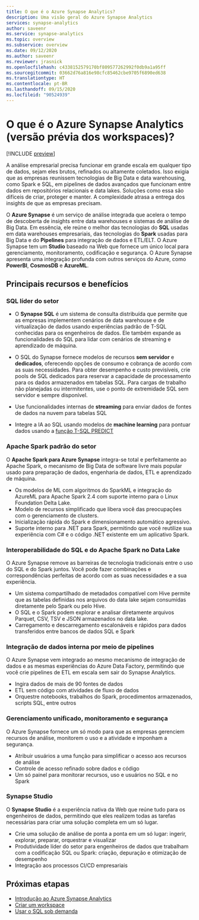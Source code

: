 ```yaml
---
title: O que é o Azure Synapse Analytics?
description: Uma visão geral do Azure Synapse Analytics
services: synapse-analytics
author: saveenr
ms.service: synapse-analytics
ms.topic: overview
ms.subservice: overview
ms.date: 09/12/2020
ms.author: saveenr
ms.reviewer: jrasnick
ms.openlocfilehash: c4338152579170bf809577262992f0db9a1a95ff
ms.sourcegitcommit: 03662d76a816e98cfc85462cbe9705f6890ed638
ms.translationtype: HT
ms.contentlocale: pt-BR
ms.lasthandoff: 09/15/2020
ms.locfileid: "90524939"
---
```

# <a name="what-is-azure-synapse-analytics-workspaces-preview"></a>O que é o Azure Synapse Analytics (versão prévia dos workspaces)?

[!INCLUDE [preview](includes/note-preview.md)]

A análise empresarial precisa funcionar em grande escala em qualquer tipo de dados, sejam eles brutos, refinados ou altamente coletados. Isso exigia que as empresas reunissem tecnologias de Big Data e data warehousing, como Spark e SQL, em pipelines de dados avançados que funcionam entre dados em repositórios relacionais e data lakes. Soluções como essa são difíceis de criar, proteger e manter. A complexidade atrasa a entrega dos insights de que as empresas precisam.

O **Azure Synapse** é um serviço de análise integrada que acelera o tempo de descoberta de insights entre data warehouses e sistemas de análise de Big Data. Em essência, ele reúne o melhor das tecnologias do **SQL** usadas em data warehouses empresariais, das tecnologias do **Spark** usadas para Big Data e do **Pipelines** para integração de dados e ETL/ELT. O Azure Synapse tem um **Studio** baseado na Web que fornece um único local para gerenciamento, monitoramento, codificação e segurança. O Azure Synapse apresenta uma integração profunda com outros serviços do Azure, como **PowerBI**, **CosmosDB** e **AzureML**.

## <a name="key-features--benefits"></a>Principais recursos e benefícios

### <a name="industry-leading-sql"></a>SQL líder do setor

* O **Synapse SQL** é um sistema de consulta distribuída que permite que as empresas implementem cenários de data warehouse e de virtualização de dados usando experiências padrão de T-SQL conhecidas para os engenheiros de dados. Ele também expande as funcionalidades do SQL para lidar com cenários de streaming e aprendizado de máquina.

* O SQL do Synapse fornece modelos de recursos **sem servidor** e **dedicados**, oferecendo opções de consumo e cobrança de acordo com as suas necessidades. Para obter desempenho e custo previsíveis, crie pools de SQL dedicados para reservar a capacidade de processamento para os dados armazenados em tabelas SQL. Para cargas de trabalho não planejadas ou intermitentes, use o ponto de extremidade SQL sem servidor e sempre disponível.
* Use funcionalidades internas de **streaming** para enviar dados de fontes de dados na nuvem para tabelas SQL
* Integre a IA ao SQL usando modelos de **machine learning** para pontuar dados usando a [função T-SQL PREDICT](https://docs.microsoft.com/sql/t-sql/queries/predict-transact-sql?view=azure-sqldw-latest)

### <a name="industry-standard-apache-spark"></a>Apache Spark padrão do setor

O **Apache Spark para Azure Synapse** integra-se total e perfeitamente ao Apache Spark, o mecanismo de Big Data de software livre mais popular usado para preparação de dados, engenharia de dados, ETL e aprendizado de máquina.

* Os modelos de ML com algoritmos do SparkML e integração do AzureML para Apache Spark 2.4 com suporte interno para o Linux Foundation Delta Lake.
* Modelo de recursos simplificado que libera você das preocupações com o gerenciamento de clusters.
* Inicialização rápida do Spark e dimensionamento automático agressivo.
* Suporte interno para .NET para Spark, permitindo que você reutilize sua experiência com C# e o código .NET existente em um aplicativo Spark.

### <a name="interop-of-sql-and-apache-spark-on-your-data-lake"></a>Interoperabilidade do SQL e do Apache Spark no Data Lake

O Azure Synapse remove as barreiras de tecnologia tradicionais entre o uso do SQL e do Spark juntos. Você pode fazer combinações e correspondências perfeitas de acordo com as suas necessidades e a sua experiência.

* Um sistema compartilhado de metadados compatível com Hive permite que as tabelas definidas nos arquivos do data lake sejam consumidas diretamente pelo Spark ou pelo Hive.
* O SQL e o Spark podem explorar e analisar diretamente arquivos Parquet, CSV, TSV e JSON armazenados no data lake.
* Carregamento e descarregamento escalonáveis e rápidos para dados transferidos entre bancos de dados SQL e Spark

### <a name="built-in-data-integration-via-pipelines"></a>Integração de dados interna por meio de pipelines

O Azure Synapse vem integrado ao mesmo mecanismo de integração de dados e as mesmas experiências do Azure Data Factory, permitindo que você crie pipelines de ETL em escala sem sair do Synapse Analytics.

* Ingira dados de mais de 90 fontes de dados
* ETL sem código com atividades de fluxo de dados
* Orquestre notebooks, trabalhos do Spark, procedimentos armazenados, scripts SQL, entre outros

### <a name="unified-management-monitoring-and-security"></a>Gerenciamento unificado, monitoramento e segurança

O Azure Synapse fornece um só modo para que as empresas gerenciem recursos de análise, monitorem o uso e a atividade e imponham a segurança.

* Atribuir usuários a uma função para simplificar o acesso aos recursos de análise
* Controle de acesso refinado sobre dados e código
* Um só painel para monitorar recursos, uso e usuários no SQL e no Spark

### <a name="synapse-studio"></a>Synapse Studio

O **Synapse Studio** é a experiência nativa da Web que reúne tudo para os engenheiros de dados, permitindo que eles realizem todas as tarefas necessárias para criar uma solução completa em um só lugar.

* Crie uma solução de análise de ponta a ponta em um só lugar: ingerir, explorar, preparar, orquestrar e visualizar
* Produtividade líder do setor para engenheiros de dados que trabalham com a codificação SQL ou Spark: criação, depuração e otimização de desempenho
* Integração aos processos CI/CD empresariais

## <a name="next-steps"></a>Próximas etapas

* [Introdução ao Azure Synapse Analytics](get-started.md)
* [Criar um workspace](quickstart-create-workspace.md)
* [Usar o SQL sob demanda](quickstart-sql-on-demand.md)
